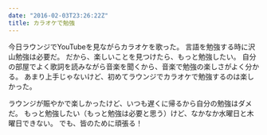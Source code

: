 ```yaml
---
date: "2016-02-03T23:26:22Z"
title: カラオケで勉強
---
```


今日ラウンジでYouTubeを見ながらカラオケを歌った。
言語を勉強する時に沢山勉強は必要だ。
だから、楽しいことを見つけたら、もっと勉強したい。
自分の部屋でよく歌詞を読みながら音楽を聞くから、音楽で勉強の楽しさがよく分かる。
あまり上手じゃないけど、初めてラウンジでカラオケで勉強するのは楽しかった。

ラウンジが賑やかで楽しかったけど、いつも遅くに帰るから自分の勉強はダメだ。
もっと勉強したい（もっと勉強は必要と思う）けど、なかなか水曜日と木曜日できない。
でも、皆のために頑張る！
